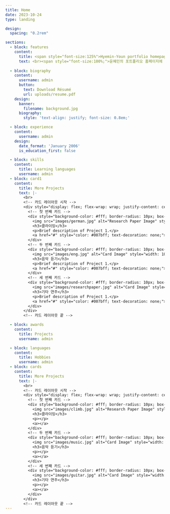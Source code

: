 ```yaml
---
title: Home
date: 2023-10-24
type: landing

design:
  spacing: "0.2rem"

sections:
  - block: features
    content:
      title: <span style="font-size:125%">Hyemin-Youn portfolio homepage</span>
      text: <br><span style="font-size:100%;">윤혜민의 포트폴리오 홈페이지에 오신 것을 환영합니다😃</span> 
      
  - block: biography
    content:
      username: admin
      button:
        text: Download Résumé
        url: uploads/resume.pdf
    design:
      banner:
        filename: background.jpg
      biography:
        style: 'text-align: justify; font-size: 0.8em;'

  - block: experience
    content:
      username: admin
    design:
      date_format: 'January 2006'
      is_education_first: false

  - block: skills
    content:
      title: Learning languages
      username: admin     
  - block: card1
    content:
      title: More Projects
      text: |-
        <br>
        <!-- 카드 레이아웃 시작 -->
        <div style="display: flex; flex-wrap: wrap; justify-content: center; gap: 20px; margin-top: 20px;">
          <!-- 첫 번째 카드 -->
          <div style="background-color: #fff; border-radius: 10px; box-shadow: 0 4px 8px rgba(0, 0, 0, 0.1); width: 300px; text-align: center; padding: 20px;">
            <img src="images/german.jpg" alt="Research Paper Image" style="width: 100%; border-radius: 10px;">
            <h3>클라이밍</h3>
            <p>Brief description of Project 1.</p>
            <a href="#" style="color: #007bff; text-decoration: none;">Learn more</a>
          </div>
          <!-- 두 번째 카드 -->
          <div style="background-color: #fff; border-radius: 10px; box-shadow: 0 4px 8px rgba(0, 0, 0, 0.1); width: 300px; text-align: center; padding: 20px;">
            <img src="images/eng.jpg" alt="Card Image" style="width: 100%; border-radius: 10px;">
            <h3>음악 듣기</h3>
            <p>Brief description of Project 1.</p>
            <a href="#" style="color: #007bff; text-decoration: none;">Learn more</a>
          </div>
          <!-- 세 번째 카드 -->
          <div style="background-color: #fff; border-radius: 10px; box-shadow: 0 4px 8px rgba(0, 0, 0, 0.1); width: 300px; text-align: center; padding: 20px;">
            <img src="images/researchpaper.jpg" alt="Card Image" style="width: 100%; border-radius: 10px;">
            <h3>기타 연주</h3>
            <p>Brief description of Project 1.</p>
            <a href="#" style="color: #007bff; text-decoration: none;">Learn more</a>
          </div>
        </div>
        <!-- 카드 레이아웃 끝 -->

  - block: awards
    content:
      title: Projects
      username: admin

  - block: languages
    content:
      title: Hobbies
      username: admin
  - block: cards
    content:
      title: More Projects
      text: |-
        <br>
        <!-- 카드 레이아웃 시작 -->
        <div style="display: flex; flex-wrap: wrap; justify-content: center; gap: 20px; margin-top: 20px;">
          <!-- 첫 번째 카드 -->
          <div style="background-color: #fff; border-radius: 10px; box-shadow: 0 4px 8px rgba(0, 0, 0, 0.1); width: 300px; text-align: center; padding: 20px;">
            <img src="images/climb.jpg" alt="Research Paper Image" style="width: 100%; border-radius: 10px;">
            <h3>클라이밍</h3>
            <p></p>
            <a></a>
          </div>
          <!-- 두 번째 카드 -->
          <div style="background-color: #fff; border-radius: 10px; box-shadow: 0 4px 8px rgba(0, 0, 0, 0.1); width: 300px; text-align: center; padding: 20px;">
            <img src="images/music.jpg" alt="Card Image" style="width: 100%; border-radius: 10px;">
            <h3>음악 듣기</h3>
            <p></p>
            <a></a>
          </div>
          <!-- 세 번째 카드 -->
          <div style="background-color: #fff; border-radius: 10px; box-shadow: 0 4px 8px rgba(0, 0, 0, 0.1); width: 300px; text-align: center; padding: 20px;">
            <img src="images/guitar.jpg" alt="Card Image" style="width: 100%; border-radius: 10px;">
            <h3>기타 연주</h3>
            <p></p>
            <a></a>
          </div>
        </div>
        <!-- 카드 레이아웃 끝 -->
---
```

